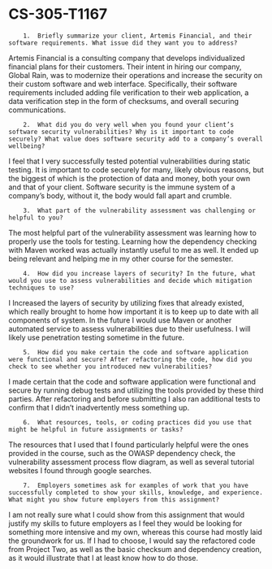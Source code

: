 # CS-305-T1167

        1.	Briefly summarize your client, Artemis Financial, and their software requirements. What issue did they want you to address?

Artemis Financial is a consulting company that develops individualized financial plans for their customers. Their intent in hiring our company, Global Rain, was to modernize their operations and increase the security on their custom software and web interface. Specifically, their software requirements included adding file verification to their web application, a data verification step in the form of checksums, and overall securing communications. 
        
        2.	What did you do very well when you found your client’s software security vulnerabilities? Why is it important to code securely? What value does software security add to a company’s overall wellbeing?

I feel that I very successfully tested potential vulnerabilities during static testing. It is important to code securely for many, likely obvious reasons, but the biggest of which is the protection of data and money, both your own and that of your client. Software security is the immune system of a company’s body, without it, the body would fall apart and crumble.
        
        3.	What part of the vulnerability assessment was challenging or helpful to you?

The most helpful part of the vulnerability assessment was learning how to properly use the tools for testing. Learning how the dependency checking with Maven worked was actually instantly useful to me as well. It ended up being relevant and helping me in my other course for the semester. 

        4.	How did you increase layers of security? In the future, what would you use to assess vulnerabilities and decide which mitigation techniques to use?

I Increased the layers of security by utilizing fixes that already existed, which really brought to home how important it is to keep up to date with all components of system. In the future I would use Maven or another automated service to assess vulnerabilities due to their usefulness. I will likely use penetration testing sometime in the future.

        5.	How did you make certain the code and software application were functional and secure? After refactoring the code, how did you check to see whether you introduced new vulnerabilities?

I made certain that the code and software application were functional and secure by running debug tests and utilizing the tools provided by these third parties. After refactoring and before submitting I also ran additional tests to confirm that I didn’t inadvertently mess something up.


        6.	What resources, tools, or coding practices did you use that might be helpful in future assignments or tasks?

The resources that I used that I found particularly helpful were the ones provided in the course, such as the OWASP dependency check, the vulnerability assessment process flow diagram, as well as several tutorial websites I found through google searches. 


        7.	Employers sometimes ask for examples of work that you have successfully completed to show your skills, knowledge, and experience. What might you show future employers from this assignment?

I am not really sure what I could show from this assignment that would justify my skills to future employers as I feel they would be looking for something more intensive and my own, whereas this course had mostly laid the groundwork for us. If I had to choose, I would say the refactored code from Project Two, as well as the basic checksum and dependency creation, as it would illustrate that I at least know how to do those.
